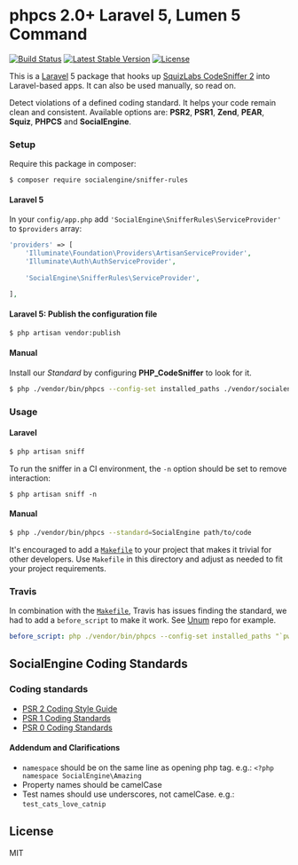 # phpcs 2.0+ Laravel 5, Lumen 5 Command
[![Build Status](https://travis-ci.org/SocialEngine/sniffer-rules.svg?branch=master)](https://travis-ci.org/SocialEngine/sniffer-rules)
[![Latest Stable Version](https://poser.pugx.org/SocialEngine/sniffer-rules/version.png)](https://packagist.org/packages/SocialEngine/sniffer-rules)
[![License](https://poser.pugx.org/SocialEngine/sniffer-rules/license.svg)](https://packagist.org/packages/SocialEngine/sniffer-rules)

This is a [Laravel](http://laravel.com/) 5 package that hooks up 
[SquizLabs CodeSniffer 2](https://github.com/squizlabs/PHP_CodeSniffer) 
into Laravel-based apps. It can also be used manually, so read on.

Detect violations of a defined coding standard. It helps your code remain 
clean and consistent. Available options are: **PSR2**, **PSR1**, **Zend**, 
**PEAR**, **Squiz**, **PHPCS** and **SocialEngine**.

### Setup

Require this package in composer:

```
$ composer require socialengine/sniffer-rules
```

#### Laravel 5

In your `config/app.php` add `'SocialEngine\SnifferRules\ServiceProvider'` 
to `$providers` array:

```php
'providers' => [
    'Illuminate\Foundation\Providers\ArtisanServiceProvider',
    'Illuminate\Auth\AuthServiceProvider',
    
    'SocialEngine\SnifferRules\ServiceProvider',

],
```
#### Laravel 5: Publish the configuration file

```bash
$ php artisan vendor:publish
```

#### Manual

Install our _Standard_ by configuring **PHP_CodeSniffer** to look for it. 

```bash
$ php ./vendor/bin/phpcs --config-set installed_paths ./vendor/socialengine/src/Socialengine/SnifferRules/Standard/
```

### Usage
#### Laravel
```bash
$ php artisan sniff
```
    
To run the sniffer in a CI environment, the `-n` option should be set to remove
interaction:

```
$ php artisan sniff -n
```

#### Manual

```bash
$ php ./vendor/bin/phpcs --standard=SocialEngine path/to/code 
```

It's encouraged to add a [`Makefile`](Makefile) to your project that makes it 
trivial for other developers. Use `Makefile` in this directory and adjust as 
needed to fit your project requirements.

### Travis

In combination with the [`Makefile`](Makefile), Travis has issues finding the
standard, we had to add a `before_script` to make it work. See 
[Unum](https://github.com/SocialEngine/Unum) repo for example.

```yml
before_script: php ./vendor/bin/phpcs --config-set installed_paths "`pwd`/vendor/socialengine/sniffer-rules/src/SocialEngine/SnifferRules/Standard/"
```

## SocialEngine Coding Standards

### Coding standards

* [PSR 2 Coding Style Guide](https://github.com/php-fig/fig-standards/blob/master/accepted/PSR-2-coding-style-guide.md)
* [PSR 1 Coding Standards](https://github.com/php-fig/fig-standards/blob/master/accepted/PSR-1-basic-coding-standard.md)
* [PSR 0 Coding Standards](https://github.com/php-fig/fig-standards/blob/master/accepted/PSR-0.md)

#### Addendum and Clarifications

* `namespace` should be on the same line as opening php tag. e.g.: `<?php namespace SocialEngine\Amazing`
* Property names should be camelCase
* Test names should use underscores, not camelCase. e.g.: `test_cats_love_catnip`

## License

MIT
